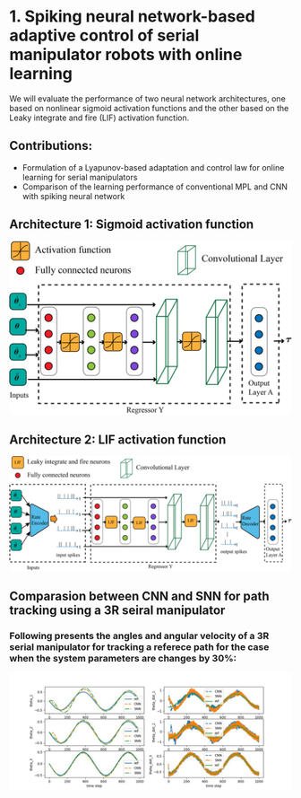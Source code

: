 # 1. Spiking neural network-based adaptive control of serial manipulator robots with online learning
We will evaluate the performance of two neural network architectures, one based on nonlinear sigmoid activation functions and the other based on the Leaky integrate and fire (LIF) activation function. 
## Contributions:
- Formulation of a Lyapunov-based adaptation and control law for online learning for serial manipulators
- Comparison of the learning performance of conventional MPL and CNN with spiking neural network

## Architecture 1: Sigmoid activation function
![Neural network architecture for conventional MLP and CNN](Images/CNN_serial_manipulator.jpg)
## Architecture 2: LIF activation function
![Neural network architecture for corresponding Spiking Neural Network](Images/CNN_SNN_2.jpg)

## Comparasion between CNN and SNN for path tracking using a 3R seiral manipulator
### Following presents the angles and angular velocity of a 3R serial manipulator for tracking a referece path for the case when the system parameters are changes by 30%:
![Neural network architecture for corresponding Spiking Neural Network](Images/cnn_vs_snn.jpg)